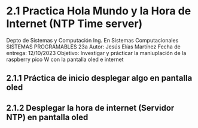 # 2.1 Practica Hola Mundo y la Hora de Internet (NTP Time server) 
Depto de Sistemas y Computación 
Ing. En Sistemas Computacionales 
SISTEMAS PROGRAMABLES 23a 
Autor: Jesús Elías Martínez 
Fecha de entrega:   12/10/2023 
Objetivo: Investigar y prácticar la maniuplación de la raspberry pico W con la pantalla oled e internet 

## 2.1.1 Práctica de inicio desplegar algo en pantalla oled


## 2.1.2 Desplegar la hora de internet (Servidor NTP) en pantalla oled


